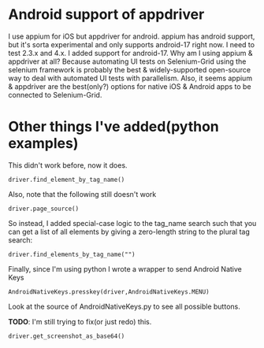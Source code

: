 Android support of appdriver
=
  I use appium for iOS but appdriver for android. appium has android support, but it's sorta experimental and only supports android-17 right now. I need to test 2.3.x and 4.x. I added support for android-17.  Why am I using appium & appdriver at all? Because automating UI tests on Selenium-Grid using the selenium framework is probably the best & widely-supported open-source way to deal with automated UI tests with parallelism. Also, it seems appium & appdriver are the best(only?) options for native iOS & Android apps to be connected to Selenium-Grid.


Other things I've added(python examples)
=
 This didn't work before, now it does.

    driver.find_element_by_tag_name() 


Also, note that the following still doesn't work

    driver.page_source()

So instead, I added special-case logic to the tag_name search such that you can get a list of all elements by giving a zero-length string to the plural tag search:

    driver.find_elements_by_tag_name("")

Finally, since I'm using python I wrote a wrapper to send Android Native Keys

    AndroidNativeKeys.presskey(driver,AndroidNativeKeys.MENU)

Look at the source of AndroidNativeKeys.py to see all possible buttons.

__TODO__: I'm still trying to fix(or just redo) this.

    driver.get_screenshot_as_base64()

